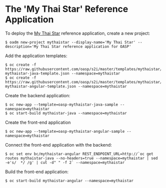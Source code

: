 # The 'My Thai Star' Reference Application

To deploy the [My Thai Star](https://github.com/oasp/my-thai-star) reference application, create a new project:

    $ oadm new-project mythaistar --display-name='My Thai Star' --description='My Thai Star reference application for OASP'

Add the application templates:

    $ oc create -f https://raw.githubusercontent.com/oasp/s2i/master/templates/mythaistar/oasp-mythaistar-java-template.json --namespace=mythaistar
    $ oc create -f https://raw.githubusercontent.com/oasp/s2i/master/templates/mythaistar/oasp-mythaistar-angular-template.json --namespace=mythaistar

Create the backend application:

    $ oc new-app --template=oasp-mythaistar-java-sample --namespace=mythaistar
    $ oc start-build mythaistar-java --namespace=mythaistar

Create the front-end application

    $ oc new-app --template=oasp-mythaistar-angular-sample --namespace=mythaistar

Connect the front-end application with the backend:

    $ oc set env bc/mythaistar-angular REST_ENDPOINT_URL=http://`oc get routes mythaistar-java --no-headers=true --namespace=mythaistar | sed -e's/  */ /g' | cut -d" " -f 2` --namespace=mythaistar

Build the front-end application:

    $ oc start-build mythaistar-angular --namespace=mythaistar

